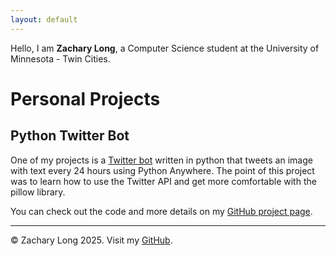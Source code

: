 ```yaml
---
layout: default
---
```


Hello, I am **Zachary Long**, a Computer Science student at the University of Minnesota - Twin Cities.

# Personal Projects

## Python Twitter Bot

One of my projects is a [Twitter bot](https://x.com/DonCheadleWOTDP) written in python that tweets an image with text every 24 hours using Python Anywhere.
The point of this project was to learn how to use the Twitter API and get more comfortable with the pillow library.

You can check out the code and more details on my [GitHub project page](https://github.com/ZacharyLong4003/Don-Cheadle-WOTD).

---

<footer>
  <p>© Zachary Long 2025. Visit my <a href="https://github.com/ZacharyLong4003">GitHub</a>.</p>
</footer>
